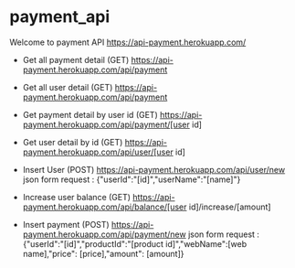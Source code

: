 # payment_api
Welcome to payment API
https://api-payment.herokuapp.com/

- Get all payment detail (GET)
https://api-payment.herokuapp.com/api/payment

- Get all user detail (GET)
https://api-payment.herokuapp.com/api/payment

- Get payment detail by user id (GET)
https://api-payment.herokuapp.com/api/payment/[user id]

- Get user detail by id (GET)
https://api-payment.herokuapp.com/api/user/[user id]

- Insert User (POST)
https://api-payment.herokuapp.com/api/user/new
json form request : {"userId":"[id]","userName":"[name]"}

- Increase user balance (GET)
https://api-payment.herokuapp.com/api/balance/[user id]/increase/[amount]

- Insert payment (POST)
https://api-payment.herokuapp.com/api/payment/new
json form request : {"userId":"[id]","productId":"[product id]","webName":[web name],"price": [price],"amount": [amount]}
